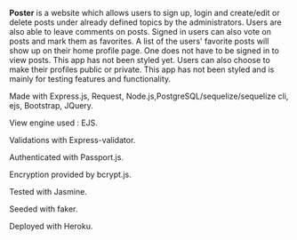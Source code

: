 **Poster** is a website which allows users to sign up, login and create/edit or delete posts under already defined topics by the administrators. Users are also able to leave comments on posts. Signed in users can also vote on posts and mark them as favorites. A  list of the users' favorite posts will show up on their home profile page. One does not have to be signed in to view posts.  This app has not been styled yet. Users can also choose to make their profiles public or private. This app has not been styled and is mainly for testing features and functionality.

Made with Express.js, Request, Node.js,PostgreSQL/sequelize/sequelize cli, ejs, Bootstrap, JQuery.

View engine used : EJS.

Validations with Express-validator.

Authenticated with Passport.js.

Encryption provided by bcrypt.js.

Tested with Jasmine.

Seeded with faker.

Deployed with Heroku.
